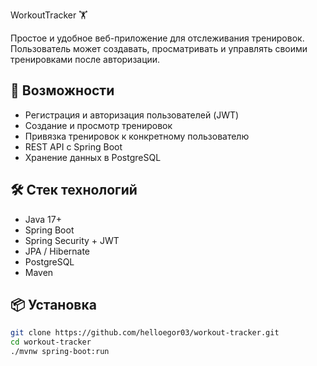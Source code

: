 WorkoutTracker 🏋️

Простое и удобное веб-приложение для отслеживания тренировок. Пользователь может создавать, просматривать и управлять своими тренировками после авторизации.

## 🚀 Возможности

- Регистрация и авторизация пользователей (JWT)
- Создание и просмотр тренировок
- Привязка тренировок к конкретному пользователю
- REST API с Spring Boot
- Хранение данных в PostgreSQL

## 🛠️ Стек технологий

- Java 17+
- Spring Boot
- Spring Security + JWT
- JPA / Hibernate
- PostgreSQL
- Maven

## 📦 Установка

```bash
git clone https://github.com/helloegor03/workout-tracker.git
cd workout-tracker
./mvnw spring-boot:run

